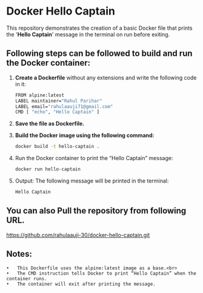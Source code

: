 # Docker Hello Captain

This repository demonstrates the creation of a basic Docker file that prints the '**Hello Captain**' message in the terminal on run before exiting.

## Following steps can be followed to build and run the Docker container:

1. **Create a Dockerfile** without any extensions and write the following code in it:

    ```bash
    FROM alpine:latest
    LABEL maintainer="Rahul Parihar"
    LABEL email="rahulaauji71@gmail.com"
    CMD [ "echo", "Hello Captain" ]
    ```
2.	**Save the file as Dockerfile.**

3.	**Build the Docker image using the following command:**

    ```bash
    docker build -t hello-captain .
    ```

4.	Run the Docker container to print the “Hello Captain” message:

    ```bash
    docker run hello-captain
    ```

5.	Output: The following message will be printed in the terminal:

    ```bash
    Hello Captain
    ```
## You can also Pull the repository from following URL.
https://github.com/rahulaauji-30/docker-hello-captain.git
## Notes:<br>
	•	This Dockerfile uses the alpine:latest image as a base.<br>
	•	The CMD instruction tells Docker to print “Hello Captain” when the container runs.
	•	The container will exit after printing the message.